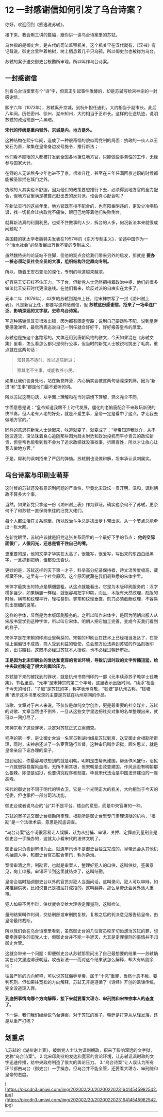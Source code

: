 # 12 一封感谢信如何引发了乌台诗案？

你好，欢迎回到《熊逸说苏轼》。

接下来，我会用三讲的篇幅，跟你讲一讲乌台诗案里的苏轼。

乌台指的是御史台，是古代的司法监察机关，这个机关早在汉代就有，《汉书》有记载说，御史台里种着柏树，树上栖息着几千只乌鸦，所以御史台也被称为乌台。

苏轼的案子送交御史台根勘所审理，所以叫作乌台诗案。

## 一封感谢信

别看乌台诗案里有个“诗”字，但真正引起事件发酵的，却是苏轼写给宋神宗的一封感谢信。

熙宁六年（1073年），苏轼离开京城，到杭州担任通判，大约相当于副市长。此后八年间，历任密州、徐州、湖州知州，大约相当于正市长。这样的仕途轨迹，说明苏轼的政治前途一片黑暗。

 **宋代的传统是重内轻外，京城是内，地方是外。**

这种结构在熙宁年间，造成了一种很奇怪的貌似两党制的局面：执政的一伙人以王安石为首，聚集在皇帝身边发号施令，推行新法；

他们看不顺眼的人都被打发到全国各地担任地方官，只能做些事务性的工作，无缘参与国家大计。

在野的人无论熬多少年也进不了京，很难升迁，甚至在三年任满回京述职的时候都能被圣旨拦在城门之外。

执政的人其实也不舒服，因为他们的政策要想推行下去，必须得到地方官的全力配合，但地方官里满是被自己赶出去的反对派，谁会真心配合呢？

在新法实行的这些年里，地方官既有拒不配合的，也有阳奉阴违的，更没少冷嘲热讽，找一切机会让执政党不痛快，眼巴巴地等着他们失败倒台。

就算新法真的利国利民，也架不住做事的人少，拆台的人多，何况新法本来就很成问题呢？

美国籍的犹太学者魏特夫发表在1957年的《东方专制主义》，论述中国作为一个“治水社会”必然发展出万世不变的专制主义。

虽然魏特夫的论证站不住脚，但他的观点会给我们带来另外的启发，那就是 **要办一桩必须动员社会全员的大事，组织结构注定趋向专制。**

所以，随着王安石变法的深化，专制的味道越来越浓。

好容易王安石扛不住压力，下了台，但新党人士仍然把持着政治中枢，他们的很多做法比王安石时代更没底线。在他们看来，给反对派的自由实在太多了。

元丰二年（1079年），43岁的苏轼到湖州上任，给宋神宗写了一封《湖州谢上表》。凡是新官上任，都要写这种感谢信，但 **苏轼这份感谢信，招来了一场牵连广泛、影响深远的文字狱，史称乌台诗案。**

写这种感谢信其实很难出错，因为都有固定套路：说到自己要谦称不配，说到皇帝要感激涕零，最后再表态说自己一到任就会好好干，好好报答皇帝的厚爱。

苏轼也是按这个套路写的，文体还用到唐朝风格的骈文，今天如果混在《苏轼文集》里看，怎么看怎么都只是例行公事，但当时的新党人士敏锐地挑出了毛病，重点就在这两句话：

> 知其愚不适时，难以追陪新进；
> 
> 察其老不生事，或能牧养小民。

如果让我们设身处地，站在新党阵营，内心确实会被这两句话深深刺痛，因为“新进”和“生事”都是他们最不爱听的词。

所以苏轼这两句话，从字面上理解和在当时语境下理解，涵义完全不同。

字面意思是说：“皇帝知道我跟不上时代发展，僵化的老脑筋配合不来政坛新锐的快节奏，但人老有人老的好处，就是不爱生事，皇帝一定是看中了这点，才让我去做地方官的。”

同样的意思在新党人士读起来，味道就变了，就变成了：“皇帝知道我耿介，从不随波逐流，没法昧着良心追随那些因为趋炎附势和政治投机而平步青云的政坛新贵，但皇帝也能看到我不会为了追求政绩就没事找事，折腾百姓，所以才让放心让我去做地方官。”

于是，犀利的讽刺招来了严厉的弹劾。苏轼倒也没做辩解，坦率承认讽刺属实。

## 乌台诗案与印刷业萌芽

这时候的苏轼还没有意识到问题的严重性，毕竟北宋政坛一贯开明、温和，讽刺朝政不算多大个事。

当然，如果新党只拿这一份《湖州谢上表》作为罪证，确实也奈何不了苏轼，更奈何不了和苏轼一直保持来往的旧党大佬们。

每个人都生活在关系网里，所以政治斗争总是拔出萝卜带出泥，从一个节点总能牵出一张大网。

在新党眼里，苏轼应该就是旧党这张关系网里的一个最好下手的节点： **他的交际面很广，人很闪光，还总是管不住自己的嘴。**

更重要的是，他的文学才华实在太高了，很能写，很爱写，写出来的东西白纸黑字，一旦抓到把柄，谁都没法否认。

更妙的是，苏轼这样的天下第一才子，科举高分纪录保持者，诗文流传度极高，藏都藏不住。这里有一个社会原因，这个原因就藏在我们最熟悉的宋体字里。

宋体字最突出的特点是横细竖粗，从这点就能看出，它是为木版印刷服务的：汉字横多竖少，如果横竖一样粗，就很容易把字印糊，而且，木版有天然纹理，刻版的时候，横笔和纹理平行，轻松易刻，竖笔和纹理垂直，刻刀必须截断纹理，不容易刻出很细的竖笔。

这样的字体，显然是为木版印刷服务的。之所以叫作宋体字，是因为明朝出版人从宋版书里学到这种字体，所以叫它宋体。明朝人把它加工完善，变成今天我们看到的样子。

宋体字是在宋朝的印刷业里萌芽的。宋朝的印刷业在技术上已经相当发达了，在管理上偏偏很不成熟，商人受到利益的驱使，总会想方设法弄到苏轼的作品刻板印刷，出书赚钱，这既不必经过苏轼本人授权，也不必经过朝廷审批。

 **正是因为北宋印刷业的发达和宽容的言论环境，导致讥讽时政的文字传播迅猛，给中央政府制造了很大的舆论压力。**

苏轼接下来的被找到的罪状，就是杭州书商刊印的一部《元丰续添苏子瞻学士钱塘集》。书名里边，“元丰”是宋神宗的第二个年号，这里表示出版时间，“续添”相当于今天的增订，“子瞻”是苏轼的字，称字表示尊敬，“钱塘”是杭州古称，“钱塘集”表示这本书里收录的主要是苏轼在杭州期间的作品。

诗歌、文章对于古人来说，不仅仅是单纯文学创作，更是最重要的社交媒介，苏轼的诗歌、文章当然也不例外，一旦从这些文字里边把社交对象的名单整理出来，就可以一网打尽了。

宋神宗看了这些罪状，决定对苏轼正式立案调查。

程序的第一步，是让御史台派一名官员到湖州缉拿苏轼到京，送交御史台根勘所审理，同时，宋神宗还派了一名宦官随行监督。这种审讯叫作诏狱，顾名思义，就是皇帝亲自下诏办理的案子。

提到诏狱，你最容易联想到的就是明朝。明朝是由帮派建国，帮派作风盛行，诏狱一兴就很容易腥风血雨，无所不用其极，但宋朝是由政变建国，作风远没有明朝那么狠辣，即便是诏狱，也要讲究程序和制度，毕竟宋代法治是中国法律建设的一座高峰。

宋代的御史台不同于明代的锦衣卫，它是一个光明正大的机关，大约相当于今天的纪委，但也承担一部分司法功能。

御史台或者说乌台的“台”并不是平台、楼台的意思，而是中央官署的一种。

苏轼的案子送交御史台根勘所审理，根勘所是御史台里专门审理诏狱的机构，“根勘”是一个法律术语，意思是彻底调查。

“乌台诗案”这个词很容易让人误解，认为从批捕、审讯、关押、定罪直到量刑全是御史台一手操办的，这就太小看宋代的法律文明了。

御史台只负责到审讯为止，就连审讯也不是御史台独立完成的，皇帝还会从其他机构抽调人手，和御史台官员联合审讯，称为杂治。

案情审清之后，制勘官，也就是审案人，整理好犯人的口供，这叫供状，签署意见，向上申报。审讯环节到这里就结束了，这叫结勘。

皇帝会临时抽调御史台以外的官员对犯人当面问话，这叫录问，犯人可以申辩，如果推翻供状，比如说自己是被屈打成招的，这叫翻异，那么皇帝还会另外派人重审。

犯人如果不再申辩，供状就会交给大理寺定罪量刑，这叫检法。

量刑结果叫作判词，交给刑部或审刑院复核，复核之后的判决意见报告给皇帝，由皇帝最终裁断。

所以我们会在乌台诗案里看到，虽然御史台的几位官员咬牙切齿想治苏轼的罪，想要牵连更多的旧党人士，但御史台并不能一手遮天，尤其是定罪量刑的事情并不归御史台管。

这就会带来一个问题：即便御史台从苏轼那里问出了自己最想要的结果——苏轼确实在诗文里边诽谤朝廷，攻击新法——而对这个结果该怎么解释，却大有转圜余地：

往最严厉的方向解释，可以说苏轼侮辱皇帝，属于“十恶”重罪，当然十恶不赦，要判死刑。但如果往宽松的方向解释，苏轼无非是遵循了《诗经》开创的讽谏传统，完全没道理入罪。

 **到底把事情向哪个方向解释，接下来就要看大理寺、审刑院和宋神宗本人的态度了。**

下一讲，我们我们继续说乌台诗案，对于苏轼的案子，朝廷是打算从从轻发落，还是从重严打呢？

## 划重点

1.苏轼的《湖州谢上表》，被新党人士认为讽刺朝政，招来了影响深远的文字狱，史称“乌台诗案”。
2.北宋印刷业的发达和宽容的言论环境，让苏轼讥讽时政的文字迅速传播，给中央政府制造了很大的舆论压力。
3.“乌台诗案”让人误认为所有环节都由乌台（御史台）一手操办，但乌台并不能全管，还要看大理寺、审刑院和皇帝的态度。

![https://piccdn3.umiwi.com/img/202002/20/202002202316414545982542.jpg](https://piccdn3.umiwi.com/img/202002/20/202002202316414545982542.jpg)

---
